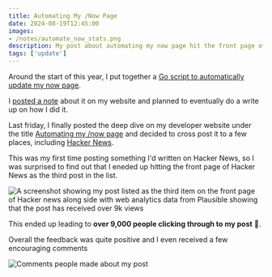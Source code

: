 ```yaml
---
title: Automating My /Now Page
date: 2024-08-19T12:45:00
images: 
- /notes/automate_now_stats.png
description: My post about automating my now page hit the front page of Hacker News!
tags: ['update']
---
```


Around the start of this year, I put together a [Go script to automatically update my now page](https://github.com/skyth3r/automate-now).

I [posted a note](/notes/automating-now) about it on my website and planned to eventually do a write up on how I did it.

Last friday, I finally posted the deep dive on my developer website under the title [Automating my /now page](https://akashgoswami.dev/posts/automating-my-now-page/) and decided to cross post it to a few places, including [Hacker News](https://news.ycombinator.com/item?id=41264716#41270859).

This was my first time posting something I'd written on Hacker News, so I was surprised to find out that I eneded up hitting the front page of Hacker News as the third post in the list.

![A screenshot showing my post listed as the third item on the front page of Hacker news along side with web analytics data from Plausible showing that the post has received over 9k views](/notes/automate_now_stats.png)

This ended up leading to **over 9,000 people clicking through to my post** 🤯.

Overall the feedback was quite positive and I even received a few encouraging comments 

![Comments people made about my post](/notes/automate_now_comments.png)

